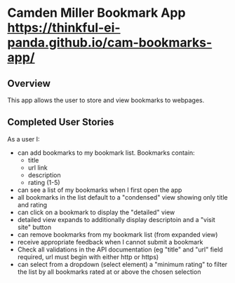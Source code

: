 # Camden Miller Bookmark App https://thinkful-ei-panda.github.io/cam-bookmarks-app/

## Overview

This app allows the user to store and view bookmarks to webpages.

## Completed User Stories

As a user I:

- can add bookmarks to my bookmark list. Bookmarks contain:
  - title
  - url link
  - description
  - rating (1-5)
- can see a list of my bookmarks when I first open the app
- all bookmarks in the list default to a "condensed" view showing only title and rating
- can click on a bookmark to display the "detailed" view
- detailed view expands to additionally display descriptoin and a "visit site" button
- can remove bookmarks from my bookmark list (from expanded view)
- receive appropriate feedback when I cannot submit a bookmark
- Check all validations in the API documentation (eg "title" and "url" field required, url must begin with either http or https)
- can select from a dropdown (select element) a "minimum rating" to filter the list by all bookmarks rated at or above the chosen selection
